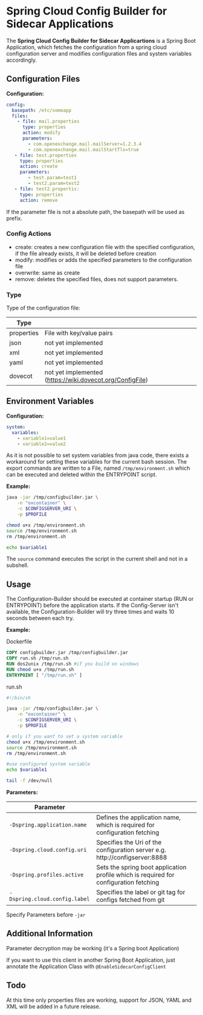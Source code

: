 # Spring Cloud Config Builder for Sidecar Applications

The **Spring Cloud Config Builder for Sidecar Applicartions** is a Spring Boot Application, which fetches the configuration from a spring cloud configuration server and modifies configuration files and system variables accordingly.

## Configuration Files

**Configuration:**

```YAML
config:
  basepath: /etc/someapp
  files:
  	- file: mail.properties
  	  type: properties
  	  action: modify
  	  parameters:
  	  	- com.openexchange.mail.mailServer=1.2.3.4
      	- com.openexchange.mail.mailStartTls=true
   - file: test.properties
     type: properties
     action: create
     parameters:
     	- test.param=test1
     	- test2.param=test2
   - file: test2.propertis:
     type: properties
     action: remove
```

If the parameter file is not a absolute path, the basepath will be used as prefix.

### Config Actions

- create: creates a new configuration file with the specified configuration, if the file already exists, it will be deleted before creation
- modify: modifies or adds the specified parameters to the configuration file
- overwrite: same as create
- remove: deletes the specified files, does not support parameters.

### Type

Type of the configuration file:

| Type       |                                                           |
| ---------- | --------------------------------------------------------- |
| properties | File with key/value pairs                                 |
| json       | not yet implemented                                       |
| xml        | not yet implemented                                       |
| yaml       | not yet implemented                                       |
| dovecot    | not yet implemented (https://wiki.dovecot.org/ConfigFile) |



## Environment Variables

**Configuration:**

```YAML
system:
  variables:
    - variable1=value1
    - variable2=value2
```

As it is not possible to set system variables from java code, there exists a workaround for setting these variables for the current bash session. The export commands are written to a File, named `/tmp/environment.sh` which can be executed and deleted within the ENTRYPOINT script.

**Example:**

```bash
java -jar /tmp/configbuilder.jar \
    -n "oxcontainer" \
    -c $CONFIGSERVER_URI \
    -p $PROFILE

chmod u+x /tmp/environment.sh
source /tmp/environment.sh
rm /tmp/environment.sh

echo $variable1
```

The `source` command executes the script in the current shell and not in a subshell.

## Usage

The Configuration-Builder should be executed at container startup (RUN or ENTRYPOINT) before the application starts. If the Config-Server isn't available, the Configuration-Builder will try three times and waits 10 seconds between each try.

**Example:**

Dockerfile

```dockerfile
COPY configbuilder.jar /tmp/configbuilder.jar
COPY run.sh /tmp/run.sh
RUN dos2unix /tmp/run.sh #if you build on windows
RUN chmod u+x /tmp/run.sh
ENTRYPOINT [ "/tmp/run.sh" ]
```

run.sh

```bash
#!/bin/sh

java -jar /tmp/configbuilder.jar \
    -n "oxcontainer" \
    -c $CONFIGSERVER_URI \
    -p $PROFILE

# only if you want to set a system variable
chmod u+x /tmp/environment.sh
source /tmp/environment.sh
rm /tmp/environment.sh

#use configured system variable
echo $variable1

tail -f /dev/null

```

**Parameters:**

| Parameter                     |                                                              |
| ----------------------------- | ------------------------------------------------------------ |
| `-Dspring.application.name`   | Defines the application name, which is required for configuration fetching |
| `-Dspring.cloud.config.uri`   | Specifies the Uri of the configuration server e.g. http://configserver:8888 |
| `-Dspring.profiles.active`    | Sets the spring boot application profile which is required for configuration fetching |
| `-Dspring.cloud.config.label` | Specifies the label or git tag for configs fetched from git  |

Specify Parameters before `-jar`

## Additional Information

Parameter decryption may be working (it's a Spring boot Application)

If you want to use this client in another Spring Boot Application, just annotate the Application Class with `@EnableSidecarConfigClient`



## Todo

At this time only properties files are working, support for JSON, YAML and XML will be added in a future release.
